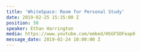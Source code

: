 ```yaml
---
title: 'WhiteSpace: Room for Personal Study'
date: 2019-02-25 15:35:00 Z
position: 50
speaker: Ethan Harrington
media: https://www.youtube.com/embed/HSGF5DFeap0
message_date: 2019-02-24 10:00:00 Z
---
```


